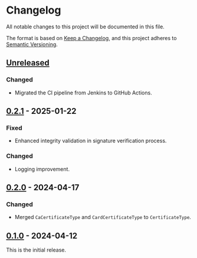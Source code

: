 # Changelog
All notable changes to this project will be documented in this file.

The format is based on [Keep a Changelog](https://keepachangelog.com/en/1.0.0/),
and this project adheres to [Semantic Versioning](https://semver.org/spec/v2.0.0.html).

## [Unreleased]
### Changed
- Migrated the CI pipeline from Jenkins to GitHub Actions.

## [0.2.1] - 2025-01-22
### Fixed
- Enhanced integrity validation in signature verification process.
### Changed
- Logging improvement.

## [0.2.0] - 2024-04-17
### Changed
- Merged `CaCertificateType` and `CardCertificateType` to `CertificateType`.

## [0.1.0] - 2024-04-12
This is the initial release.

[unreleased]: https://github.com/eclipse-keyple/keyple-card-calypso-crypto-pki-java-lib/compare/0.2.1...HEAD
[0.2.1]: https://github.com/eclipse-keyple/keyple-card-calypso-crypto-pki-java-lib/compare/0.2.0...0.2.1
[0.2.0]: https://github.com/eclipse-keyple/keyple-card-calypso-crypto-pki-java-lib/compare/0.1.0...0.2.0
[0.1.0]: https://github.com/eclipse-keyple/keyple-card-calypso-crypto-pki-java-lib/releases/tag/0.1.0